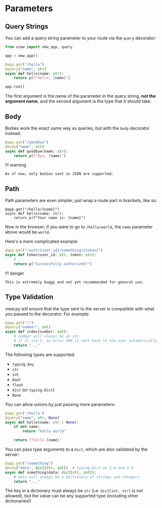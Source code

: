 # Parameters

## Query Strings

You can add a query string parameter to your route via the `query` decorator:

```py
from view import new_app, query

app = new_app()

@app.get("/hello")
@query("name", str)
async def hello(name: str):
    return p(f"Hello, {name}")

app.run()
```

The first argument is the name of the parameter in the query string, **not the argument name**, and the second argument is the type that it should take.

## Body

Bodies work the exact same way as queries, but with the `body` decorator instead:

```py
@app.get("/goodbye")
@body("name", str)
async def goodbye(name: str):
    return p(f"Bye, {name}")
```

!!! warning

    As of now, only bodies sent in JSON are supported.

## Path

Path parameters are even simpler, just wrap a route part in brackets, like so:

```
@app.get("/hello/{name}")
async def hello(name: str):
    return p(f"Your name is: {name}")
```

Now in the browser, if you were to go to `/hello/world`, the `name` parameter above would be `world`.

Here's a more complicated example:

```py
@app.get("/auth/{user_id}/something/{token}")
async def token(user_id: str, token: str):
    # ...
    return p("Successfully authorized!")
```

!!! danger

    This is extremely buggy and not yet recommended for general use.

## Type Validation

view.py will ensure that the type sent to the server is compatible with what you passed to the decorator. For example:

```py
@app.get("/")
@query("number", int)
async def index(number: int):
    # number will always be an int.
    # if it isn't, an error 400 is sent back to the user automatically
    return "..."
```

The following types are supported:

- `typing.Any`
- `str`
- `int`
- `bool`
- `float`
- `dict` (or `typing.Dict`)
- `None`

You can allow unions by just passing more parameters:

```py
@app.get('/hello')
@query("name", str, None)
async def hello(name: str | None):
    if not name:
        return "hello world"

    return f"hello {name}"
```

You can pass type arguments to a `dict`, which are also validated by the server:

```py
@app.get("/something")
@body("data", dict[str, int])  # typing.Dict on 3.8 and 3.9
async def something(data: dict[str, int]):
    # data will always be a dictionary of strings and integers
    return "..."
```

The key in a dictionary must always be `str` (i.e. `dict[int, str]` is not allowed), but the value can be any supported type (including other dictionaries!)

